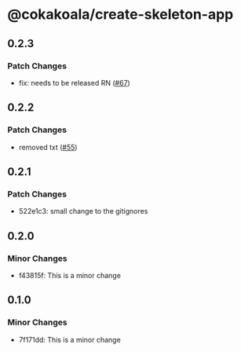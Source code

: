 # @cokakoala/create-skeleton-app

## 0.2.3

### Patch Changes

- fix: needs to be released RN ([#67](https://github.com/AdrianGonz97/experimental-skeleton-monorepo/pull/67))

## 0.2.2

### Patch Changes

- removed txt ([#55](https://github.com/AdrianGonz97/experimental-skeleton-monorepo/pull/55))

## 0.2.1

### Patch Changes

- 522e1c3: small change to the gitignores

## 0.2.0

### Minor Changes

- f43815f: This is a minor change

## 0.1.0

### Minor Changes

- 7f171dd: This is a minor change
